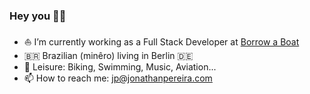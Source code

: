 ### Hey you ✌🏾

- ⛵ I’m currently working as a Full Stack Developer at [Borrow a Boat](https://zizoo.com)
- 🇧🇷 Brazilian (minêro) living in Berlin 🇩🇪
- 🌳 Leisure: Biking, Swimming, Music, Aviation... 
- 📫 How to reach me: jp@jonathanpereira.com

<!--
**jonathanpereira/jonathanpereira** is a ✨ _special_ ✨ repository because its `README.md` (this file) appears on your GitHub profile.

Here are some ideas to get you started:

- 🔭 I’m currently working on ...
- 🌱 I’m currently learning ...
- 👯 I’m looking to collaborate on ...
- 🤔 I’m looking for help with ...
- 💬 Ask me about ...
- 📫 How to reach me: ...
- 😄 Pronouns: ...
- ⚡ Fun fact: ...
-->
